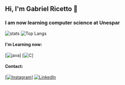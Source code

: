 
## Hi, I'm Gabriel Ricetto 👋
### I am now learning computer science at Unespar

![stats](https://github-readme-stats.vercel.app/api?username=Ricettoo&show_icons=true&theme=midnight-purple) ![Top Langs](https://github-readme-stats.vercel.app/api/top-langs/?username=Ricettoo&layout=compact&langs_count16&theme=midnight-purple)
#### I'm Learning now:

[![java](https://img.shields.io/badge/Java-000000?style=for-the-badge&logo=openjdk&logoColor=purple)] [![C](https://img.shields.io/badge/C-000000?style=for-the-badge&logo=c&logoColor=purple)]

#### Contact: 
[[![Instagram](https://img.shields.io/badge/Instagram-ff4d6c?style=for-the-badge&logo=instagram&logoColor=white)](https://www.instagram.com/ricettoo/)] [![LinkedIn](https://img.shields.io/badge/LinkedIn-0077B5?style=for-the-badge&logo=linkedin&logoColor=white)](https://www.linkedin.com/in/ricettoo/)
